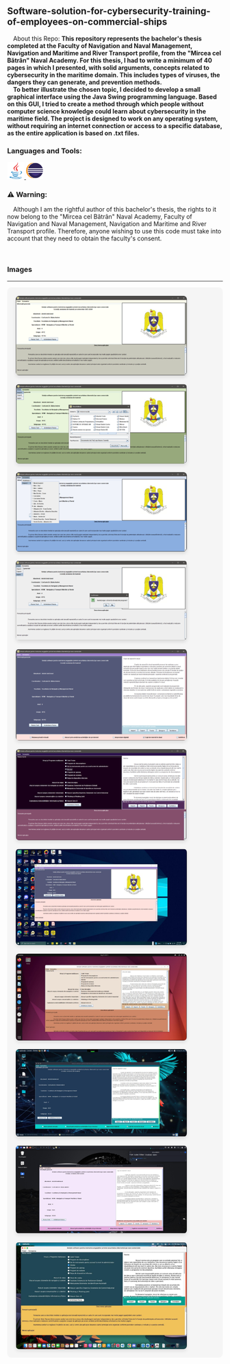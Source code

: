 <h2>Software-solution-for-cybersecurity-training-of-employees-on-commercial-ships</h2>

&emsp;About this Repo: **This repository represents the bachelor's thesis completed at the Faculty of Navigation and Naval Management, Navigation and Maritime and River Transport profile, from the "Mircea cel Bătrân" Naval Academy. 
For this thesis, I had to write a minimum of 40 pages in which I presented, with solid arguments, concepts related to cybersecurity in the maritime domain. This includes types of viruses, the dangers they can generate, and prevention methods.
<br>&emsp;To better illustrate the chosen topic, I decided to develop a small graphical interface using the Java Swing programming language. Based on this GUI, I tried to create a method through which people without computer science knowledge could learn
about cybersecurity in the maritime field. The project is designed to work on any operating system, without requiring an internet connection or access to a specific database, as the entire application is based on .txt files.**

<h3 align="left">Languages and Tools:</h3>
<div align="left">
  <a href="https://www.eclipse.org/" target="_blank" rel="noreferrer"> 
    <a href="https://docs.oracle.com/javase/" target="_blank" rel="noreferrer"> 
    <img src="https://raw.githubusercontent.com/devicons/devicon/master/icons/java/java-original.svg" alt="Java" width="40" height="40"/>
  </a>
    <img src="https://raw.githubusercontent.com/devicons/devicon/master/icons/eclipse/eclipse-original.svg" alt="Eclipse" width="40" height="40"/>
  </a>
</div>

<h3 align="left">⚠️ Warning:</h3>
<div align="left">
  <p>&emsp;Although I am the rightful author of this bachelor's thesis, the rights to it now belong to the "Mircea cel Bătrân" Naval Academy, Faculty of Navigation and Naval Management, Navigation and Maritime and River Transport profile. 
    Therefore, anyone wishing to use this code must take into account that they need to obtain the faculty's consent.</p>
</div>
<br><h3>Images</h3>
<hr>
<div align="center" style="display: grid; 
                          grid-template-columns: repeat(auto-fit, minmax(400px, 1fr));
                          gap: 20px;
                          padding: 20px;
                          background-color: #f5f5f5;
                          border-radius: 10px;
                          max-width: 1200px;
                          margin: 0 auto;">
  <img alt="MainApp" width="400" style="width: 100%; 
                                            max-width: 400px;
                                            border-radius: 8px;
                                            box-shadow: 0 4px 8px rgba(0,0,0,0.1);
                                            transition: transform 0.3s ease;
                                            &:hover {
                                                transform: scale(1.02);
                                            }" 
        src="https://github.com/aaiant/Software-solution-for-cybersecurity-training-of-employees-on-commercial-ships/blob/main/Images/Image%20Main%20Page.png">
    <img alt="Importing" width="400" style="width: 100%; 
                                            max-width: 400px;
                                            border-radius: 8px;
                                            box-shadow: 0 4px 8px rgba(0,0,0,0.1);
                                            transition: transform 0.3s ease;
                                            &:hover {
                                                transform: scale(1.02);
                                            }" 
        src="https://github.com/aaiant/Software-solution-for-cybersecurity-training-of-employees-on-commercial-ships/blob/main/Images/Image%20Import.png">
    <img alt="Themes" width="400" style="width: 100%; 
                                            max-width: 400px;
                                            border-radius: 8px;
                                            box-shadow: 0 4px 8px rgba(0,0,0,0.1);
                                            transition: transform 0.3s ease;
                                            &:hover {
                                                transform: scale(1.02);
                                            }" 
        src="https://github.com/aaiant/Software-solution-for-cybersecurity-training-of-employees-on-commercial-ships/blob/main/Images/Image%20Themes.png">
    <img alt="Exit" width="400" style="width: 100%; 
                                            max-width: 400px;
                                            border-radius: 8px;
                                            box-shadow: 0 4px 8px rgba(0,0,0,0.1);
                                            transition: transform 0.3s ease;
                                            &:hover {
                                                transform: scale(1.02);
                                            }" 
        src="https://github.com/aaiant/Software-solution-for-cybersecurity-training-of-employees-on-commercial-ships/blob/main/Images/Image%20Exit.png">
     <img alt="Cloud" width="400" style="width: 100%; 
                                            max-width: 400px;
                                            border-radius: 8px;
                                            box-shadow: 0 4px 8px rgba(0,0,0,0.1);
                                            transition: transform 0.3s ease;
                                            &:hover {
                                                transform: scale(1.02);
                                            }" 
        src="https://github.com/aaiant/Software-solution-for-cybersecurity-training-of-employees-on-commercial-ships/blob/main/Images/Image%20Info%20Cloud.png">
     <img alt="Attacks" width="400" style="width: 100%; 
                                            max-width: 400px;
                                            border-radius: 8px;
                                            box-shadow: 0 4px 8px rgba(0,0,0,0.1);
                                            transition: transform 0.3s ease;
                                            &:hover {
                                                transform: scale(1.02);
                                            }" 
        src="https://github.com/aaiant/Software-solution-for-cybersecurity-training-of-employees-on-commercial-ships/blob/main/Images/Image%20Types%20of%20Attacks.png">
     <img alt="Windows" width="400" style="width: 100%; 
                                            max-width: 400px;
                                            border-radius: 8px;
                                            box-shadow: 0 4px 8px rgba(0,0,0,0.1);
                                            transition: transform 0.3s ease;
                                            &:hover {
                                                transform: scale(1.02);
                                            }" 
        src="https://github.com/aaiant/Software-solution-for-cybersecurity-training-of-employees-on-commercial-ships/blob/main/Images/Image%20App%20Windows.png">
     <img alt="Ubuntu" width="400" style="width: 100%; 
                                            max-width: 400px;
                                            border-radius: 8px;
                                            box-shadow: 0 4px 8px rgba(0,0,0,0.1);
                                            transition: transform 0.3s ease;
                                            &:hover {
                                                transform: scale(1.02);
                                            }" 
        src="https://github.com/aaiant/Software-solution-for-cybersecurity-training-of-employees-on-commercial-ships/blob/main/Images/Image%20App%20Ubuntu.png">
     <img alt="ParrotOS" width="400" style="width: 100%; 
                                            max-width: 400px;
                                            border-radius: 8px;
                                            box-shadow: 0 4px 8px rgba(0,0,0,0.1);
                                            transition: transform 0.3s ease;
                                            &:hover {
                                                transform: scale(1.02);
                                            }" 
        src="https://github.com/aaiant/Software-solution-for-cybersecurity-training-of-employees-on-commercial-ships/blob/main/Images/Image%20App%20ParrotOS.png">
     <img alt="KaliLinux" width="400" style="width: 100%; 
                                            max-width: 400px;
                                            border-radius: 8px;
                                            box-shadow: 0 4px 8px rgba(0,0,0,0.1);
                                            transition: transform 0.3s ease;
                                            &:hover {
                                                transform: scale(1.02);
                                            }" 
        src="https://github.com/aaiant/Software-solution-for-cybersecurity-training-of-employees-on-commercial-ships/blob/main/Images/Image%20App%20Kali%20Linux.png">
  <img alt="macOSVentura" width="400" style="width: 100%; 
                                            max-width: 400px;
                                            border-radius: 8px;
                                            box-shadow: 0 4px 8px rgba(0,0,0,0.1);
                                            transition: transform 0.3s ease;
                                            &:hover {
                                                transform: scale(1.02);
                                            }" 
        src="https://github.com/aaiant/Software-solution-for-cybersecurity-training-of-employees-on-commercial-ships/blob/main/Images/Image%20App%20macOS%20Ventura.png">
</div>
